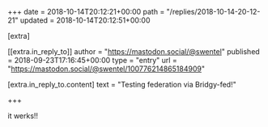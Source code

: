 +++
date = 2018-10-14T20:12:21+00:00
path = "/replies/2018-10-14-20-12-21"
updated = 2018-10-14T20:12:51+00:00

[extra]

[[extra.in_reply_to]]
author = "https://mastodon.social/@swentel"
published = 2018-09-23T17:16:45+00:00
type = "entry"
url = "https://mastodon.social/@swentel/100776214865184909"

[extra.in_reply_to.content]
text = "Testing federation via Bridgy-fed!"

+++

it werks!!

<a href="https://fed.brid.gy/"></a>
